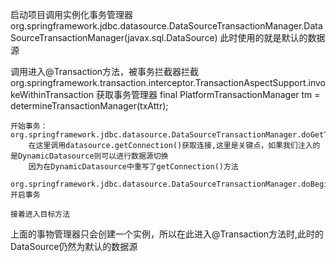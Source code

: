 
启动项目调用实例化事务管理器
org.springframework.jdbc.datasource.DataSourceTransactionManager.DataSourceTransactionManager(javax.sql.DataSource)
    此时使用的就是默认的数据源
    

调用进入@Transaction方法，被事务拦截器拦截
org.springframework.transaction.interceptor.TransactionAspectSupport.invokeWithinTransaction
    获取事务管理器
    final PlatformTransactionManager tm = determineTransactionManager(txAttr);
    
    开始事务：
    org.springframework.jdbc.datasource.DataSourceTransactionManager.doGetTransaction
        在这里调用datasource.getConnection()获取连接,这里是关键点，如果我们注入的是DynamicDatasource则可以进行数据源切换
        因为在DynamicDatasource中重写了getConnection()方法
    
    org.springframework.jdbc.datasource.DataSourceTransactionManager.doBegin
    开启事务
    
    接着进入目标方法
    
    
上面的事物管理器只会创建一个实例，所以在此进入@Transaction方法时,此时的DataSource仍然为默认的数据源

